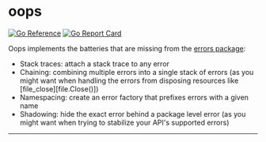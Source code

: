 # oops

[![Go Reference](https://pkg.go.dev/badge/github.com/calebcase/oops.svg)](https://pkg.go.dev/github.com/calebcase/oops)
[![Go Report Card](https://goreportcard.com/badge/github.com/calebcase/oops)](https://goreportcard.com/report/github.com/calebcase/oops)

Oops implements the batteries that are missing from the [errors package][errors]:

* Stack traces: attach a stack trace to any error
* Chaining: combining multiple errors into a single stack of errors (as you
  might want when handling the errors from disposing resources like
  [file_close][file.Close()])
* Namespacing: create an error factory that prefixes errors with a given name
* Shadowing: hide the exact error behind a package level error (as you might
  want when trying to stabilize your API's supported errors)

---

[errors]: https://pkg.go.dev/errors
[file_close]: https://pkg.go.dev/os#File.Close

